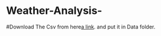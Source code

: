 # Weather-Analysis-

#Download The Csv from here[a link](https://www1.ncdc.noaa.gov/pub/data/ghcn/daily/by_year/). and put it in Data folder.
